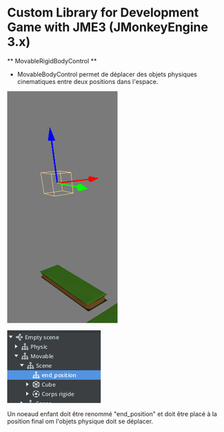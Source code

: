 <h1>Custom Library for Development Game with JME3 (JMonkeyEngine 3.x)</h1>

** MovableRigidBodyControl **
- MovableBodyControl permet de déplacer des objets physiques cinematiques entre deux positions dans l'espace.

![Image Node](https://github.com/thoced/jme3-thoced-utilities/blob/master/MovableRigidBodyControl_ima01.jpg)

![Image Node](https://github.com/thoced/jme3-thoced-utilities/blob/master/MovableRigidBodyControl_ima02.jpg)

Un noeaud enfant doit être renommé "end_position" et doit être placé à la position final om l'objets physique doit se déplacer.


